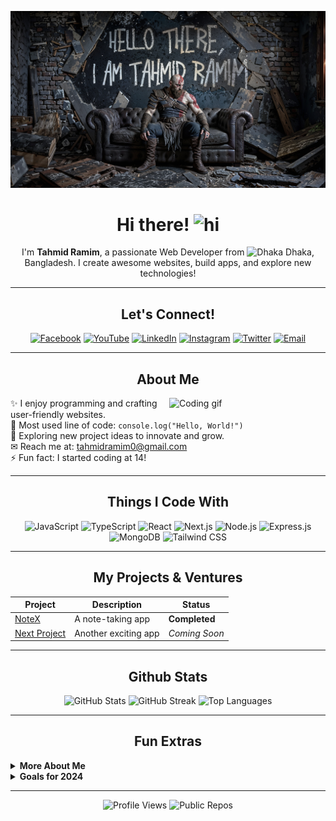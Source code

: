 ![Header Image](https://raw.githubusercontent.com/Raaaaaaamim/Raaaaaaamim/refs/heads/main/kratos.jpg)

<h1 align="center">Hi there! <img src="https://media0.giphy.com/media/ukjroRS7Y9GLbuK1If/giphy.gif?cid=6c09b952vqronzt2u2kk92fg0fre0jwh5fbcs61fsv8mdlp7&ep=v1_stickers_related&rid=giphy.gif&ct=s" width="28px" alt="hi"></h1>

<p align="center">I'm <strong>Tahmid Ramim</strong>, a passionate Web Developer from <img src="https://cdn-icons-png.flaticon.com/512/3973/3973498.png" width="18" alt="Dhaka" /> Dhaka, Bangladesh. I create awesome websites, build apps, and explore new technologies!</p>

---

<h2 align="center">Let's Connect!</h2>

<p align="center">
  <a href="#"><img src="https://img.shields.io/badge/Facebook-1877F2?style=for-the-badge&logo=facebook&logoColor=white" alt="Facebook"></a>
  <a href="#"><img src="https://img.shields.io/badge/YouTube-FF0000?style=for-the-badge&logo=youtube&logoColor=white" alt="YouTube"></a>
  <a href="#"><img src="https://img.shields.io/badge/LinkedIn-0077B5?style=for-the-badge&logo=linkedin&logoColor=white" alt="LinkedIn"></a>
  <a href="#"><img src="https://img.shields.io/badge/Instagram-E4405F?style=for-the-badge&logo=instagram&logoColor=white" alt="Instagram"></a>
  <a href="#"><img src="https://img.shields.io/badge/Twitter-1DA1F2?style=for-the-badge&logo=twitter&logoColor=white" alt="Twitter"></a>
  <a href="mailto:tahmidramim0@gmail.com"><img src="https://img.shields.io/badge/Gmail-D14836?style=for-the-badge&logo=gmail&logoColor=white" alt="Email"></a>
</p>

---

<h2 align="center">About Me</h2>

<p>
  <img src="https://media.giphy.com/media/13HgwGsXF0aiGY/giphy.gif" align="right" width="250" alt="Coding gif">
  ✨ I enjoy programming and crafting user-friendly websites. <br />
  🔧 Most used line of code: <code>console.log("Hello, World!")</code> <br />
  🤔 Exploring new project ideas to innovate and grow. <br />
  ✉ Reach me at: <a href="mailto:tahmidramim0@gmail.com">tahmidramim0@gmail.com</a> <br />
  ⚡ Fun fact: I started coding at 14!
</p>

---

<h2 align="center">Things I Code With</h2>

<p align="center">
  <img src="https://img.shields.io/badge/-Javascript-F0DB4F?style=for-the-badge&labelColor=black&logo=javascript&logoColor=F0DB4F" alt="JavaScript">
  <img src="https://img.shields.io/badge/-Typescript-007acc?style=for-the-badge&labelColor=black&logo=typescript&logoColor=007acc" alt="TypeScript">
  <img src="https://img.shields.io/badge/-React-61DBFB?style=for-the-badge&labelColor=black&logo=react&logoColor=61DBFB" alt="React">
  <img src="https://img.shields.io/badge/Next.js-000000?style=for-the-badge&logo=nextdotjs&logoColor=white" alt="Next.js">
  <img src="https://img.shields.io/badge/-Nodejs-3C873A?style=for-the-badge&labelColor=black&logo=node.js&logoColor=3C873A" alt="Node.js">
  <img src="https://img.shields.io/badge/Express.js-000000?style=for-the-badge&logo=express&logoColor=white" alt="Express.js">
  <img src="https://img.shields.io/badge/MongoDB-4EA94B?style=for-the-badge&logo=mongodb&logoColor=white" alt="MongoDB">
  <img src="https://img.shields.io/badge/Tailwind%20CSS-092749?style=for-the-badge&logo=tailwindcss&logoColor=06B6D4&labelColor=000000" alt="Tailwind CSS">
</p>

---

<h2 align="center">My Projects & Ventures</h2>

<table align="center">
  <thead>
    <tr>
      <th>Project</th>
      <th>Description</th>
      <th>Status</th>
    </tr>
  </thead>
  <tbody>
    <tr>
      <td><a href="https://github.com/Raaaaaaamim/NoteX" target="_blank">NoteX</a></td>
      <td>A note-taking app</td>
      <td><strong>Completed</strong></td>
    </tr>
    <tr>
      <td><a href="#" target="_blank">Next Project</a></td>
      <td>Another exciting app</td>
      <td><em>Coming Soon</em></td>
    </tr>
  </tbody>
</table>

---

<h2 align="center">Github Stats</h2>

<div align="center">
  <img src="https://github-readme-stats.vercel.app/api?username=Raaaaaaamim&show_icons=true&hide=contribs,prs&theme=tokyonight" alt="GitHub Stats">
  <img src="https://github-readme-streak-stats.herokuapp.com/?user=Raaaaaaamim&theme=tokyonight" alt="GitHub Streak">
  <img src="https://github-readme-stats.vercel.app/api/top-langs/?username=Raaaaaaamim&layout=compact&theme=tokyonight" alt="Top Languages">
</div>

---

<h2 align="center">Fun Extras</h2>

<details>
<summary><strong>More About Me</strong></summary>
<br>
I enjoy sharing my knowledge with the community and building cool projects that inspire and help others grow. When I'm not coding, you can find me exploring anime or brainstorming my next tech venture!
</details>

<details>
<summary><strong>Goals for 2024</strong></summary>
<ul>
  <li>Master advanced backend frameworks</li>
  <li>Contribute to open-source projects</li>
  <li>Launch a SaaS product</li>
  <li>Grow my GitHub community</li>
</ul>
</details>

---

<p align="center">
  <img src="https://komarev.com/ghpvc/?username=Raaaaaaamim&style=flat-square&color=blue" alt="Profile Views"> 
  <img src="https://badges.pufler.dev/repos/Raaaaaaamim" alt="Public Repos"> 
</p>
